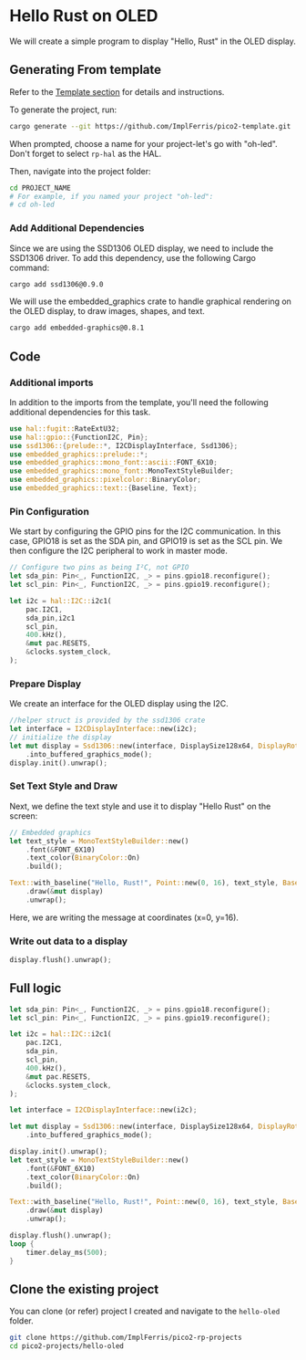 # Hello Rust on OLED

We will create a simple program to display "Hello, Rust" in the OLED display.

## Generating From template

Refer to the [Template section](../cargo-generate.md) for details and instructions.

To generate the project, run:

```sh
cargo generate --git https://github.com/ImplFerris/pico2-template.git
```
When prompted, choose a name for your project-let's go with "oh-led". Don't forget to select `rp-hal` as the HAL.

Then, navigate into the project folder:
```sh
cd PROJECT_NAME
# For example, if you named your project "oh-led":
# cd oh-led
```

### Add Additional Dependencies

Since we are using the SSD1306 OLED display, we need to include the SSD1306 driver. To add this dependency, use the following Cargo command:
```sh
cargo add ssd1306@0.9.0
```

We will use the embedded_graphics crate to handle graphical rendering on the OLED display, to draw images, shapes, and text.
```sh
cargo add embedded-graphics@0.8.1
```

## Code

### Additional imports
In addition to the imports from the template, you'll need the following additional dependencies for this task.
```rust
use hal::fugit::RateExtU32;
use hal::gpio::{FunctionI2C, Pin};
use ssd1306::{prelude::*, I2CDisplayInterface, Ssd1306};
use embedded_graphics::prelude::*;
use embedded_graphics::mono_font::ascii::FONT_6X10;
use embedded_graphics::mono_font::MonoTextStyleBuilder;
use embedded_graphics::pixelcolor::BinaryColor;
use embedded_graphics::text::{Baseline, Text};
```

### Pin Configuration
We start by configuring the GPIO pins for the I2C communication. In this case, GPIO18 is set as the SDA pin, and GPIO19 is set as the SCL pin. We then configure the I2C peripheral to work in master mode.

```rust
// Configure two pins as being I²C, not GPIO
let sda_pin: Pin<_, FunctionI2C, _> = pins.gpio18.reconfigure();
let scl_pin: Pin<_, FunctionI2C, _> = pins.gpio19.reconfigure();

let i2c = hal::I2C::i2c1(
    pac.I2C1,
    sda_pin,i2c1
    scl_pin, 
    400.kHz(),
    &mut pac.RESETS,
    &clocks.system_clock,
);
```

### Prepare Display
We create an interface for the OLED display using the I2C.

```rust
//helper struct is provided by the ssd1306 crate
let interface = I2CDisplayInterface::new(i2c);
// initialize the display
let mut display = Ssd1306::new(interface, DisplaySize128x64, DisplayRotation::Rotate0)
    .into_buffered_graphics_mode();
display.init().unwrap();
```

### Set Text Style and Draw
Next, we define the text style and use it to display "Hello Rust" on the screen:

```rust
// Embedded graphics 
let text_style = MonoTextStyleBuilder::new()
    .font(&FONT_6X10)
    .text_color(BinaryColor::On)
    .build();

Text::with_baseline("Hello, Rust!", Point::new(0, 16), text_style, Baseline::Top)
    .draw(&mut display)
    .unwrap();
```
Here, we are writing the message at coordinates (x=0, y=16).

 
### Write out data to a display
```rust
display.flush().unwrap();
``` 

## Full logic
```rust
let sda_pin: Pin<_, FunctionI2C, _> = pins.gpio18.reconfigure();
let scl_pin: Pin<_, FunctionI2C, _> = pins.gpio19.reconfigure();

let i2c = hal::I2C::i2c1(
    pac.I2C1,
    sda_pin,
    scl_pin,
    400.kHz(),
    &mut pac.RESETS,
    &clocks.system_clock,
);

let interface = I2CDisplayInterface::new(i2c);

let mut display = Ssd1306::new(interface, DisplaySize128x64, DisplayRotation::Rotate0)
    .into_buffered_graphics_mode();

display.init().unwrap();
let text_style = MonoTextStyleBuilder::new()
    .font(&FONT_6X10)
    .text_color(BinaryColor::On)
    .build();

Text::with_baseline("Hello, Rust!", Point::new(0, 16), text_style, Baseline::Top)
    .draw(&mut display)
    .unwrap();

display.flush().unwrap();
loop {
    timer.delay_ms(500);
}
```

## Clone the existing project
You can clone (or refer) project I created and navigate to the `hello-oled` folder.

```sh
git clone https://github.com/ImplFerris/pico2-rp-projects
cd pico2-projects/hello-oled
```
